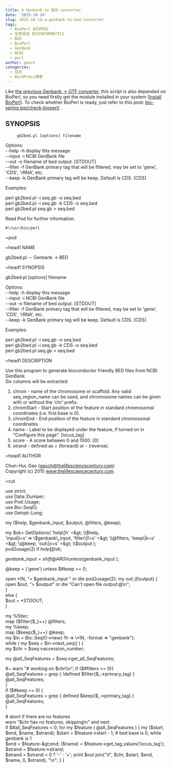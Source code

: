 ```yaml
---
title: A Genbank to BED converter
date: '2015-10-14'
slug: 2015-10-14-a-genbank-to-bed-converter
tags:
  - BioPerl BIOPERL
  - 生物信息 BIOINFORMATICS
  - BED
  - BioPerl
  - GenBank
  - NCBI
  - perl
author: gaoch
categories:
  - 旧文
  - WordPress博客
---
```



Like [the previous Genbank -&gt; GTF
converter](http://bio-spring.top/a-genbenk-gtf-converter-derived-from-bioperl/),
this script is also depended on BioPerl, so you need firstly get the
module installed in your system ([Install
BioPerl](http://bio-spring.top/reinstall-bioperl/)). To check whether
BioPerl is ready, just refer to this post:
[bio-spring.top/check-bioperl/](http://bio-spring.top/check-bioperl/) .

## SYNOPSIS

`     gb2bed.pl [options] filename`

Options:  
--help -h display this message  
--input -i NCBI GenBank file  
--out -o filename of bed output. \[STDOUT\]  
--filter -f GenBank primary tag that will be filtered, may be set to
'gene', 'CDS', 'rRNA', etc.  
--keep -k GenBank primary tag will be keep. Default is CDS. \[CDS\]

Examples:

perl gb2bed.pl -i seq.gb -o seq.bed  
perl gb2bed.pl -i seq.gb -k CDS -o seq.bed  
perl gb2bed.pl seq.gb &gt; seq.bed  

Read Pod for further information.

` #!/usr/bin/perl `

=pod

=head1 NAME

gb2bed.pl -- Genbank -&gt; BED

=head1 SYNOPSIS

gb2bed.pl \[options\] filename

Options:  
--help -h display this message  
--input -i NCBI GenBank file  
--out -o filename of bed output. \[STDOUT\]  
--filter -f GenBank primary tag that will be filtered, may be set to
'gene', 'CDS', 'rRNA', etc.  
--keep -k GenBank primary tag will be keep. Default is CDS. \[CDS\]

Examples:

perl gb2bed.pl -i seq.gb -o seq.bed  
perl gb2bed.pl -i seq.gb -k CDS -o seq.bed  
perl gb2bed.pl seq.gb &gt; seq.bed

=head1 DESCRIPTION

Use this program to generate bioconductor friendly BED files from NCBI
GenBank.  
Six columns will be extracted:  
1. chrom - name of the chromosome or scaffold. Any valid
seq\_region\_name can be used, and chromosome names can be given with or
without the 'chr' prefix.  
2. chromStart - Start position of the feature in standard chromosomal
coordinates (i.e. first base is 0).  
3. chromEnd - End position of the feature in standard chromosomal
coordinates  
4. name - Label to be displayed under the feature, if turned on in
"Configure this page". \[locus\_tag\]  
5. score - A score between 0 and 1000. \[0\]  
6. strand - defined as + (forward) or - (reverse).

=head1 AUTHOR

Chun-Hui, Gao (gaoch@thelifesciencecentury.com)  
Copyright (c) 2015 www.thelifesciencecentury.com.

=cut

use strict;  
use Data::Dumper;  
use Pod::Usage;  
use Bio::SeqIO;  
use Getopt::Long;

my ($help, $genbank\_input, $output, @filters, @keep);

my $ok= GetOptions( 'help\|h' =&gt; \\$help,  
'input\|i=s' =&gt; \\$genbank\_input,  
'filter\|f=s' =&gt; \\@filters,  
'keep\|k=s' =&gt; \\@keep,  
'out\|o=s' =&gt; \\$output );  
pod2usage(2) if $help \|\| !$ok;

$genbank\_input = shift @ARGV unless ($genbank\_input );

@keep = ('gene') unless $\#keep &gt;= 0;

open \*IN, "&lt; $genbank\_input " or die pod2usage(2); my $out; if
($output) { open $out, "&gt; $output" or die "Can't open file
$output:$@\\n";  
}  
else {  
$out = \*STDOUT;  
}

my %filter;  
map {$filter{$\_}++} @filters;  
my %keep;  
map {$keep{$\_}++} @keep;  
my $in = Bio::SeqIO-&gt;new(-fh =&gt; \\\*IN, -format =&gt;
"genbank");  
while ( my $seq = $in-&gt;next\_seq() ) {  
my $chr = $seq-&gt;accession\_number;

my @all\_SeqFeatures = $seq-&gt;get\_all\_SeqFeatures;

\#\~ warn "\# working on $chr\\n";  
if ($\#filters &gt;= 0){  
@all\_SeqFeatures = grep { !defined $filter{$\_-&gt;primary\_tag} }
@all\_SeqFeatures;  
}  
if ($\#keep &gt;= 0) {  
@all\_SeqFeatures = grep { defined $keep{$\_-&gt;primary\_tag} }
@all\_SeqFeatures;  
}

\# abort if there are no features  
warn "$chr has no features, skipping\\n" and next  
if $\#all\_SeqFeatures &lt; 0; for my $feature ( @all\_SeqFeatures ) {
my ($start, $end, $name, $strand); $start = $feature-&gt;start - 1; \#
bed base is 0, while genbank is 1  
$end = $feature-&gt;end;  
($name) = $feature-&gt;get\_tag\_values('locus\_tag');  
$strand = $feature-&gt;strand;  
$strand = $strand &lt; 0 ? '-' : '+'; print $out join("\\t", $chr,
$start, $end, $name, 0, $strand), "\\n"; } }
